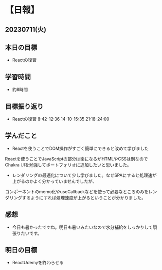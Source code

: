 # 【日報】
## 20230711(火)
## 本日の目標
- Reactの復習

## 学習時間
- 約8時間

## 目標振り返り
- Reactの復習 8:42-12:36 14-10-15:35 21:18-24:00

## 学んだこと
- Reactを使うことでDOM操作がすごく簡単にできると改めて学びました

Reactを使うことでJavaScriptの部分は楽になるがHTMLやCSSは別なのでChakra UIを勉強してポートフォリオに追加したいと思いました。

- レンダリングの最適化について少し学びました。なぜSPAにすると処理速が上がるのかよく分かっていませんでしたが、

コンポーネントのmemo化やuseCallbackなどを使って必要なところのみをレンダリングするようにすれば処理速度が上がるということが分かりました。

## 感想
- 今日も暑かったですね。明日も暑いみたいなので水分補給をしっかりして頑張りたいです。

## 明日の目標
- ReactUdemyを終わらせる


